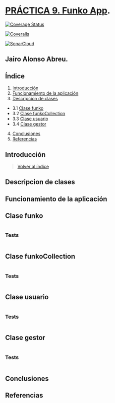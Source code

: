 # [PRÁCTICA 9. Funko App](https://github.com/ULL-ESIT-INF-DSI-2223/ull-esit-inf-dsi-22-23-prct09-funko-app-alu0101330778.github.io). 

[![Coverage Status](https://coveralls.io/repos/github/ULL-ESIT-INF-DSI-2223/ull-esit-inf-dsi-22-23-prct09-funko-app-alu0101330778.github.io/badge.svg?branch=main)](https://coveralls.io/github/ULL-ESIT-INF-DSI-2223/ull-esit-inf-dsi-22-23-prct09-funko-app-alu0101330778.github.io?branch=main)

[![Coveralls](https://github.com/ULL-ESIT-INF-DSI-2223/ull-esit-inf-dsi-22-23-prct07-destravate-datamodel-grupof/actions/workflows/coveralls.yml/badge.svg)](https://github.com/ULL-ESIT-INF-DSI-2223/ull-esit-inf-dsi-22-23-prct07-destravate-datamodel-grupof/actions/workflows/coveralls.yml)

[![SonarCloud](https://sonarcloud.io/images/project_badges/sonarcloud-orange.svg)](https://sonarcloud.io/summary/new_code?id=ULL-ESIT-INF-DSI-2223_ull-esit-inf-dsi-22-23-prct09-funko-app-alu0101330778.github.io)
## Jairo Alonso Abreu.

## Índice <a name="índice"></a>
1. [Introducción](#introducción)
2. [Funcionamiento de la aplicación](#funcionamiento)
3. [Descripcion de clases](#descripcionClases)
- 3.1 [Clase funko](#claseFunko)
- 3.2 [Clase funkoCollection](#claseFunkoCollection)
- 3.3 [Clase usuario](#claseUsuario)
- 3.4 [Clase gestor](#claseGestor)
4. [Conclusiones](#conclusiones)
5. [Referencias](#referencias)

## Introducción <a name="introducción"></a>
> [Volver al índice](#índice)



## Descripcion de clases <a name="descripcionClases"></a>

## Funcionamiento de la aplicación <a name="funcionamiento"></a>

## Clase funko <a name="claseFunko"></a>

```ts
```

### Tests

```ts
```

## Clase funkoCollection <a name="claseFunkoCollection"></a>

```ts
```

### Tests

```ts
```

## Clase usuario <a name="claseUsuario"></a>

```ts
```

### Tests

```ts
```
## Clase gestor <a name="claseGestor"></a>

```ts
```

### Tests

```ts
```

## Conclusiones <a name="conclusiones"></a>


## Referencias <a name="referencias"></a>

